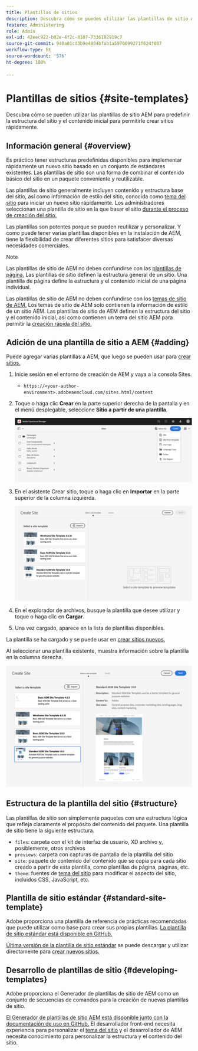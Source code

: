 ```yaml
---
title: Plantillas de sitios
description: Descubra cómo se pueden utilizar las plantillas de sitio AEM para predefinir la estructura del sitio y el contenido inicial para permitirle crear sitios rápidamente.
feature: Administering
role: Admin
exl-id: 42eec922-b02e-4f2c-8107-7336192919c7
source-git-commit: 940a01cd3b9e4804bfab1a5970699271f624f087
workflow-type: ht
source-wordcount: '576'
ht-degree: 100%

---
```


# Plantillas de sitios {#site-templates}

Descubra cómo se pueden utilizar las plantillas de sitio AEM para predefinir la estructura del sitio y el contenido inicial para permitirle crear sitios rápidamente.

## Información general {#overview}

Es práctico tener estructuras predefinidas disponibles para implementar rápidamente un nuevo sitio basado en un conjunto de estándares existentes. Las plantillas de sitio son una forma de combinar el contenido básico del sitio en un paquete conveniente y reutilizable.

Las plantillas de sitio generalmente incluyen contenido y estructura base del sitio, así como información de estilo del sitio, conocida como [tema del sitio](site-themes.md) para iniciar un nuevo sitio rápidamente. Los administradores seleccionan una plantilla de sitio en la que basar el sitio [durante el proceso de creación del sitio.](create-site.md)

Las plantillas son potentes porque se pueden reutilizar y personalizar. Y como puede tener varias plantillas disponibles en la instalación de AEM, tiene la flexibilidad de crear diferentes sitios para satisfacer diversas necesidades comerciales.

>[!NOTE]
>
>Las plantillas de sitio de AEM no deben confundirse con las [plantillas de página.](/help/sites-cloud/authoring/features/templates.md) Las plantillas de sitio definen la estructura general de un sitio. Una plantilla de página define la estructura y el contenido inicial de una página individual.
>
>Las plantillas de sitio de AEM no deben confundirse con los [temas de sitio de AEM.](site-themes.md) Los temas de sitio de AEM solo contienen la información de estilo de un sitio AEM. Las plantillas de sitio de AEM definen la estructura del sitio y el contenido inicial, así como contienen un tema del sitio AEM para permitir la [creación rápida del sitio.](create-site.md)

## Adición de una plantilla de sitio a AEM {#adding}

Puede agregar varias plantillas a AEM, que luego se pueden usar para [crear sitios.](create-site.md)

1. Inicie sesión en el entorno de creación de AEM y vaya a la consola Sites.

   * `https://<your-author-environment>.adobeaemcloud.com/sites.html/content`

1. Toque o haga clic **Crear** en la parte superior derecha de la pantalla y en el menú desplegable, seleccione **Sitio a partir de una plantilla**.

   ![Creación de un sitio a partir de una plantilla](../assets/create-site-from-template.png)

1. En el asistente Crear sitio, toque o haga clic en **Importar** en la parte superior de la columna izquierda.

   ![Asistente de creación de sitios](../assets/site-creation-wizard.png)

1. En el explorador de archivos, busque la plantilla que desee utilizar y toque o haga clic en **Cargar**.

1. Una vez cargado, aparece en la lista de plantillas disponibles.

La plantilla se ha cargado y se puede usar en [crear sitios nuevos.](create-site.md)

Al seleccionar una plantilla existente, muestra información sobre la plantilla en la columna derecha.

![Seleccionar una plantilla](../assets/select-site-template.png)

## Estructura de la plantilla del sitio {#structure}

Las plantillas de sitio son simplemente paquetes con una estructura lógica que refleja claramente el propósito del contenido del paquete. Una plantilla de sitio tiene la siguiente estructura.

* `files`: carpeta con el kit de interfaz de usuario, XD archivo y, posiblemente, otros archivos
* `previews`: carpeta con capturas de pantalla de la plantilla del sitio
* `site`: paquete de contenido del contenido que se copia para cada sitio creado a partir de esta plantilla, como plantillas de página, páginas, etc.
* `theme`: fuentes de [tema del sitio](site-themes.md) para modificar el aspecto del sitio, incluidos CSS, JavaScript, etc.

## Plantilla de sitio estándar {#standard-site-template}

Adobe proporciona una plantilla de referencia de prácticas recomendadas que puede utilizar como base para crear sus propias plantillas. [La plantilla de sitio estándar está disponible en GitHub.](https://github.com/adobe/aem-site-template-standard)

[Última versión de la plantilla de sitio estándar](https://github.com/adobe/aem-site-template-standard/releases) se puede descargar y utilizar directamente para [crear nuevos sitios.](create-site.md)

## Desarrollo de plantillas de sitio {#developing-templates}

Adobe proporciona el Generador de plantillas de sitio de AEM como un conjunto de secuencias de comandos para la creación de nuevas plantillas de sitio.

[El Generador de plantillas de sitio AEM está disponible junto con la documentación de uso en GitHub.](https://github.com/adobe/aem-site-template-builder) El desarrollador front-end necesita experiencia para personalizar el [tema del sitio](site-themes.md) y el desarrollador de AEM necesita conocimiento para personalizar la estructura y el contenido del sitio.
